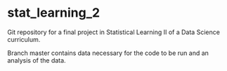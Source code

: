 # stat_learning_2
Git repository for a final project in Statistical Learning II of a Data Science curriculum. 

Branch master contains data necessary for the code to be run and an analysis of the data. 
